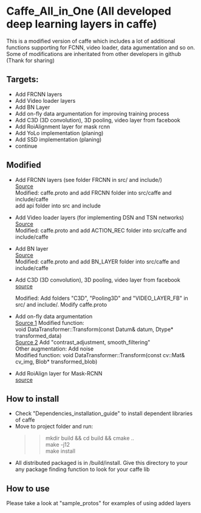 # Caffe_All_in_One (All developed deep learning layers in caffe)
This is a modified version of caffe which includes a lot of additional functions supporting for FCNN, video loader, data agumentation and so on. Some of modifications are inheritated from other developers in github (Thank for sharing)
## Targets:
- Add FRCNN layers
- Add Video loader layers
- Add BN Layer
- Add on-fly data argumentation for improving training process
- Add C3D (3D convolution), 3D pooling, video layer from facebook
- Add RoiAlignment layer for mask rcnn
- Add YoLo implementation (planing)
- Add SSD implementation (planing)
- continue

## Modified
- Add FRCNN layers (see folder FRCNN in src/ and include/)  
  [Source](https://github.com/D-X-Y/caffe-faster-rcnn/tree/dev)  
  Modified:  caffe.proto and add FRCNN folder into src/caffe and include/caffe  
	                           add api folder into src and include
- Add Video loader layers (for implementing DSN and TSN networks)  
  [Source](https://github.com/D-X-Y/caffe-faster-rcnn/tree/dev)  
  Modified: caffe.proto and add ACTION_REC folder into src/caffe and include/caffe  

- Add BN layer    
  [Source](https://github.com/yjxiong/caffe)     
  Modified: caffe.proto and add BN_LAYER folder into src/caffe and include/caffe  

- Add C3D (3D convolution), 3D pooling, video layer from facebook  
  [source](https://github.com/facebook/C3D)  
  
  Modified: Add folders "C3D", "Pooling3D" and "VIDEO_LAYER_FB" in src/ and include/. Modify caffe.proto

- Add on-fly data argumentation  
  [Source 1](https://github.com/yjxiong/caffe) Modified function:  
  void DataTransformer<Dtype>::Transform(const Datum& datum, Dtype* transformed_data)  
  [Source 2](https://github.com/kevinlin311tw/caffe-augmentation) Add "contrast_adjustment, smooth_filtering"  
  Other augmentation: Add noise  
  Modified function: void DataTransformer::Transform(const cv::Mat& cv_img, Blob* transformed_blob)
	
- Add RoiAlign layer for Mask-RCNN  
  [source](https://github.com/jasjeetIM/Mask-RCNN)
  
## How to install
- Check "Dependencies_installation_guide" to install dependent libraries of caffe
- Move to project folder and run:  
  >> mkdir build && cd build && cmake ..  
  >> make -j12  
  >> make install  
- All distributed packaged is in /build/install. Give this directory to your any package finding function to look for your caffe lib  

## How to use  
Please take a look at "sample_protos" for examples of using added layers
